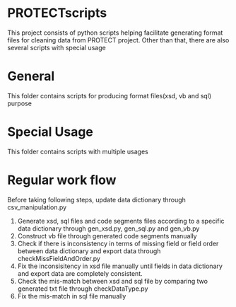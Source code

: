 # PROTECTscripts

This project consists of python scripts helping facilitate generating format files for cleaning data from PROTECT project. Other than that, there are also several scripts with special usage

# General
This folder contains scripts for producing format files(xsd, vb and sql) purpose

# Special Usage
This folder contains scripts with multiple usages

# Regular work flow
Before taking following steps, update data dictionary through csv_manipulation.py

1. Generate xsd, sql files and code segments files according to a specific data dictionary through gen_xsd.py, gen_sql.py and gen_vb.py
2. Construct vb file through generated code segments manually
3. Check if there is inconsistency in terms of missing field or field order between data dictionary and export data through checkMissFieldAndOrder.py
4. Fix the inconsisitency in xsd file manually until fields in data dictionary and export data are completely consistent.
5. Check the mis-match between xsd and sql file by comparing two generated txt file through checkDataType.py
6. Fix the mis-match in sql file manually
